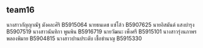 ﻿## team16
นางสาวกัญญาณัฐ มังคละศิริ B5915064 
นายธนเดช แซ่โล้ว B5907625
นายอิสมันต์ แสงบำรุง B5907519
นางสาวนันทิกา พูนพิน B5916719
นายวัฒนะ เพ็งศรี B5915101
นางสาวรุ่งนภาพร พลองพิมาย B5904815
นางสาวปานประดับ  เชื้อชำนาญ B5915330
